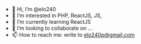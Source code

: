 - 👋 Hi, I’m @elo240
- 👀 I’m interested in PHP, ReactJS, JS,
- 🌱 I’m currently learning ReactJS
- 💞️ I’m looking to collaborate on ...
- 📫 How to reach me: write to elo240p@gmail.com

<!---
elo240/elo240 is a ✨ special ✨ repository because its `README.md` (this file) appears on your GitHub profile.
You can click the Preview link to take a look at your changes.
--->
